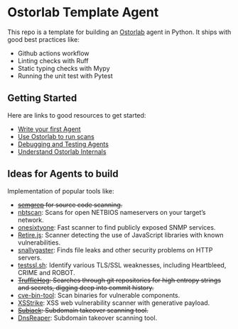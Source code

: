 # Ostorlab Template Agent

This repo is a template for building an [Ostorlab](https://github.com/ostorlab/ostorlab) agent in Python. It ships with good best practices like:

* Github actions workflow
* Linting checks with Ruff
* Static typing checks with Mypy
* Running the unit test with Pytest

## Getting Started

Here are links to good resources to get started:

* [Write your first Agent](https://docs.ostorlab.co/tutorials/write-an-ostorlab-agent.html)
* [Use Ostorlab to run scans](https://docs.ostorlab.co/tutorials/run-your-first-scan.html)
* [Debugging and Testing Agents](https://docs.ostorlab.co/tutorials/debugging-agents.html)
* [Understand Ostorlab Internals](https://docs.ostorlab.co/tutorials/life-of-a-scan.html)

## Ideas for Agents to build

Implementation of popular tools like:

* ~~[semgrep](https://github.com/returntocorp/semgrep) for source code scanning.~~
* [nbtscan](http://www.unixwiz.net/tools/nbtscan.html): Scans for open NETBIOS nameservers on your target’s network.
* [onesixtyone](https://github.com/trailofbits/onesixtyone): Fast scanner to find publicly exposed SNMP services.
* [Retire.js](http://retirejs.github.io/retire.js/): Scanner detecting the use of JavaScript libraries with known
  vulnerabilities.
* [snallygaster](https://github.com/hannob/snallygaster): Finds file leaks and other security problems on HTTP servers.
* [testssl.sh](https://testssl.sh/): Identify various TLS/SSL weaknesses, including Heartbleed, CRIME and ROBOT.
* ~~[TruffleHog](https://github.com/trufflesecurity/truffleHog): Searches through git repositories for high entropy
  strings and secrets, digging deep into commit history.~~
* [cve-bin-tool](https://github.com/intel/cve-bin-tool): Scan binaries for vulnerable components.
* [XSStrike](https://github.com/s0md3v/XSStrike): XSS web vulnerability scanner with generative payload.
* ~~[Subjack](https://github.com/haccer/subjack): Subdomain takeover scanning tool.~~
* [DnsReaper](https://github.com/punk-security/dnsReaper): Subdomain takeover scanning tool.
